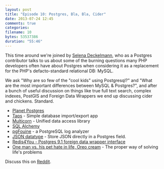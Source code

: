 ```yaml
---
layout: post
title: "Episode 10: Postgres, Bla, Bla, Cider"
date: 2013-07-24 12:45
comments: true
categories: 
filename: 10
bytes: 53537386
duration: "55:46"
---
```


This time around we're joined by [Selena Deckelmann][selena], who as a Postgres contributor 
talks to us about some of the burning questions many PHP developers often have about Postgres 
when considering it as a replacement for the PHP's defacto-standard relational DB: MySQL.

We ask "Why are so few of the "cool kids" using Postgresql?" and "What are the most important differences between MySQL & Postgres?", and after a bunch of useful discussion on things like true full text search, 
complex indexes, PostGIS and Foreign Data Wrappers we end up discussing cider and chickens. Standard.

* [Planet Postgres](planet.postgres.com)
* [Taps](https://github.com/ricardochimal/taps) - Simple database import/export app
* [Multicorn][multicorn] - Unified data access library
* [SQL Alchemy](http://www.sqlalchemy.org/)
* [pgFouine](http://pgfouine.projects.pgfoundry.org/) - a PostgreSQL log analyzer
* [JSON datatype](http://www.postgresql.org/docs/9.2/static/datatype-json.html) - Store JSON directly in a Postgres field.
* [Redis4You - Postgres 9.1 foreign data wrapper interface](http://redis4you.com/articles.php?id=011&name=Postgres+9.1+foreign+data+wrapper+interface)
* [One man vs. his pet hate in life, Oreo cream](http://alexbilbie.com/2013/02/the-proper-way-of-solving-lifes-problems/) - The proper way of solving life's problems

Discuss this on [Reddit](http://www.reddit.com/r/PHP/comments/1izc47/php_town_hall_episode_10_postgres_bla_bla_cider/).



[selena]: http://chesnok.com/
[multicorn]: http://multicorn.org/